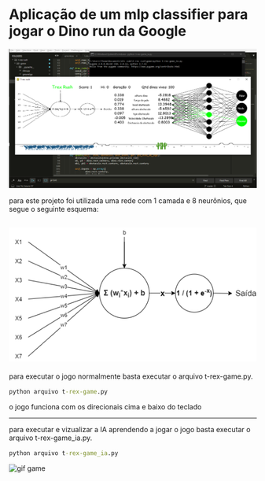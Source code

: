# Aplicação de um mlp classifier para jogar o Dino run da Google

![image_game](./sprites/img1.png)

para este projeto foi utilizada uma rede com 1 camada e 8 neurônios, que segue o seguinte esquema:

![image_perceptron](./sprites/perceptron.png)
---
para executar o jogo normalmente basta executar o arquivo t-rex-game.py.
```cmd
python arquivo t-rex-game.py
```

o jogo funciona com os direcionais cima e baixo do teclado

---
para executar e vizualizar a IA aprendendo a jogar o jogo basta executar o arquivo t-rex-game_ia.py.
```cmd
python arquivo t-rex-game_ia.py
```

![gif game](./sprites/T-rex-rush-2020-07-03-20-56-52.gif)
